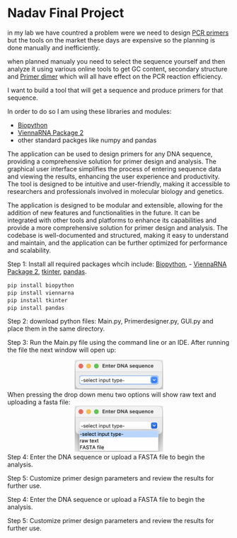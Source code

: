 # Nadav Final Project

in my lab we have countred a problem were we need to design [PCR primers](https://www.youtube.com/watch?v=NODrmBHHni8&ab_channel=Henrik%27sLab) but the tools on the market these days are expensive so the planning is done manually and inefficiently.

when planned manualy you need to select the sequence yourself and then analyze it using various online tools to get GC content, secondary structure and [Primer dimer](https://kilobaser.com/the-pain-of-primer-dimer/) which will all have effect on the PCR reaction efficiency.

I want to build a tool that will get a sequence and produce primers for that sequence.

In order to do so I am using these libraries and modules:

- [Biopython](https://biopython.org/)
- [ViennaRNA Package 2](https://www.tbi.univie.ac.at/RNA/documentation.html#)
- other standard packges like numpy and pandas

The application can be used to design primers for any DNA sequence, providing a comprehensive solution for primer design and analysis. The graphical user interface simplifies the process of entering sequence data and viewing the results, enhancing the user experience and productivity. The tool is designed to be intuitive and user-friendly, making it accessible to researchers and professionals involved in molecular biology and genetics.

The application is designed to be modular and extensible, allowing for the addition of new features and functionalities in the future. It can be integrated with other tools and platforms to enhance its capabilities and provide a more comprehensive solution for primer design and analysis. The codebase is well-documented and structured, making it easy to understand and maintain, and the application can be further optimized for performance and scalability.


Step 1: Install all required packages whcih include: [Biopython](https://biopython.org/), - [ViennaRNA Package 2](https://www.tbi.univie.ac.at/RNA/documentation.html#), [tkinter](https://docs.python.org/3/library/tkinter.html), [pandas](https://pandas.pydata.org/pandas-docs/stable/getting_started/install.html).

```python
pip install biopython
pip install viennarna
pip install tkinter
pip install pandas
```

Step 2: download python files: Main.py, Primerdesigner.py, GUI.py and place them in the same directory.

Step 3: Run the Main.py file using the command line or an IDE. After running the file the next window will open up:
<div align="center">
    <img src="Pictures/start_menu.png" alt="Start Menu" width="200">
</div>
When pressing the drop down menu two options will show raw text and uploading a fasta file:
<div align="center">
    <img src="Pictures/start_dropdown.png" alt="Dropdown Menu" width="200">
</div>
Step 4: Enter the DNA sequence or upload a FASTA file to begin the analysis.

Step 5: Customize primer design parameters and review the results for further use.




Step 4: Enter the DNA sequence or upload a FASTA file to begin the analysis.

Step 5: Customize primer design parameters and review the results for further use.

